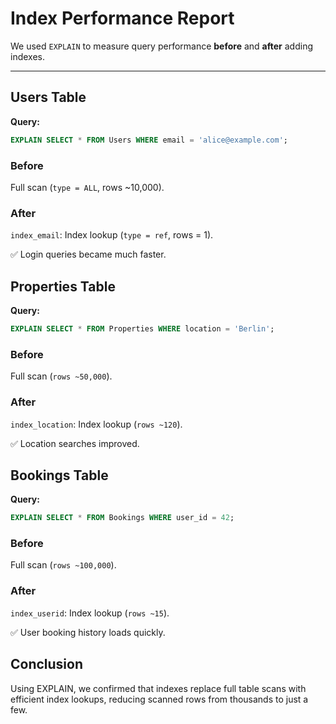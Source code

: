 # Index Performance Report

We used `EXPLAIN` to measure query performance **before** and **after** adding indexes.

---

## Users Table

**Query:**  
```sql
EXPLAIN SELECT * FROM Users WHERE email = 'alice@example.com';
```
### Before
Full scan (`type = ALL`, rows ~10,000).

### After
`index_email`: Index lookup (`type = ref`, rows = 1).

✅ Login queries became much faster.


## Properties Table

**Query:**
```sql
EXPLAIN SELECT * FROM Properties WHERE location = 'Berlin';
```

### Before
Full scan (`rows ~50,000`).

### After
`index_location`: Index lookup (`rows ~120`).

✅ Location searches improved.


## Bookings Table

**Query:**
```sql
EXPLAIN SELECT * FROM Bookings WHERE user_id = 42;
```

### Before
Full scan (`rows ~100,000`).

### After
`index_userid`: Index lookup (`rows ~15`).

✅ User booking history loads quickly.


## Conclusion

Using EXPLAIN, we confirmed that indexes replace full table scans with efficient index lookups, reducing scanned rows from thousands to just a few.
